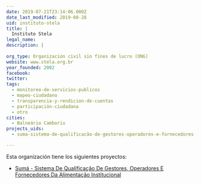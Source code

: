 ```yaml
---
date: 2019-07-21T23:14:06.000Z
date_last_modified: 2019-08-28
uid: instituto-stela
title: |
  Instituto Stela
legal_name: 
description: |
  
org_type: Organización civil sin fines de lucro (ONG)
website: www.stela.org.br
year_founded: 2002
facebook: 
twitter: 
tags:
  - monitoreo-de-servicios-publicos
  - mapeo-ciudadano
  - transparencia-y-rendicion-de-cuentas
  - participación-ciudadana
  - otro
cities: 
  - Balneário Camboriu
projects_uids:
  - suma-sistema-de-qualificacão-de-gestores-operadores-e-fornecedores-da-alimentacão-institucional

---
```


Esta organización tiene los siguientes proyectos:

- [Sumá - Sistema De Qualificação De Gestores, Operadores E Fornecedores Da Alimentação Institucional](/proyectos/suma-sistema-de-qualificacão-de-gestores-operadores-e-fornecedores-da-alimentacão-institucional)

